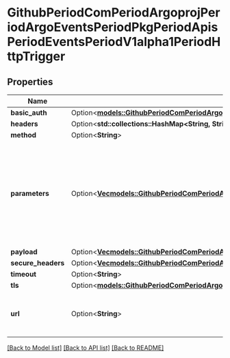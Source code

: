 # GithubPeriodComPeriodArgoprojPeriodArgoEventsPeriodPkgPeriodApisPeriodEventsPeriodV1alpha1PeriodHttpTrigger

## Properties

Name | Type | Description | Notes
------------ | ------------- | ------------- | -------------
**basic_auth** | Option<[**models::GithubPeriodComPeriodArgoprojPeriodArgoEventsPeriodPkgPeriodApisPeriodEventsPeriodV1alpha1PeriodBasicAuth**](github.com.argoproj.argo_events.pkg.apis.events.v1alpha1.BasicAuth.md)> |  | [optional]
**headers** | Option<**std::collections::HashMap<String, String>**> |  | [optional]
**method** | Option<**String**> |  | [optional]
**parameters** | Option<[**Vec<models::GithubPeriodComPeriodArgoprojPeriodArgoEventsPeriodPkgPeriodApisPeriodEventsPeriodV1alpha1PeriodTriggerParameter>**](github.com.argoproj.argo_events.pkg.apis.events.v1alpha1.TriggerParameter.md)> | Parameters is the list of key-value extracted from event's payload that are applied to the HTTP trigger resource. | [optional]
**payload** | Option<[**Vec<models::GithubPeriodComPeriodArgoprojPeriodArgoEventsPeriodPkgPeriodApisPeriodEventsPeriodV1alpha1PeriodTriggerParameter>**](github.com.argoproj.argo_events.pkg.apis.events.v1alpha1.TriggerParameter.md)> |  | [optional]
**secure_headers** | Option<[**Vec<models::GithubPeriodComPeriodArgoprojPeriodArgoEventsPeriodPkgPeriodApisPeriodEventsPeriodV1alpha1PeriodSecureHeader>**](github.com.argoproj.argo_events.pkg.apis.events.v1alpha1.SecureHeader.md)> |  | [optional]
**timeout** | Option<**String**> |  | [optional]
**tls** | Option<[**models::GithubPeriodComPeriodArgoprojPeriodArgoEventsPeriodPkgPeriodApisPeriodEventsPeriodV1alpha1PeriodTlsConfig**](github.com.argoproj.argo_events.pkg.apis.events.v1alpha1.TLSConfig.md)> |  | [optional]
**url** | Option<**String**> | URL refers to the URL to send HTTP request to. | [optional]

[[Back to Model list]](../README.md#documentation-for-models) [[Back to API list]](../README.md#documentation-for-api-endpoints) [[Back to README]](../README.md)


